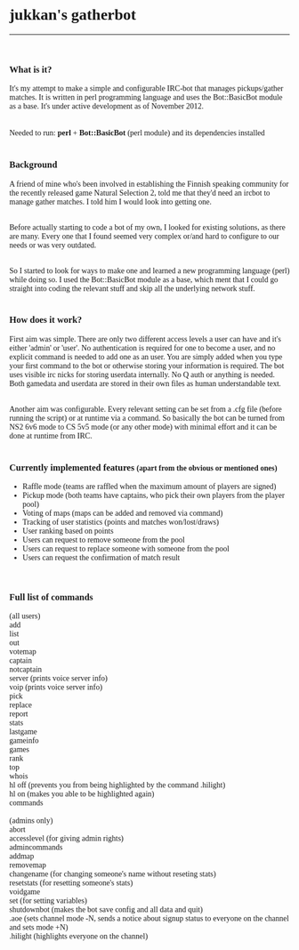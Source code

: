 <font face="Cambria">

<font face="Candara">   <h1>jukkan's gatherbot</h1>     </font>
<hr>
<br>
<font face="Candara">   <h3>What is it?</h3>    </font>
It's my attempt to make a simple and configurable IRC-bot that manages pickups/gather matches. It is written in perl programming language and uses the Bot::BasicBot module as a base. It's under active development as of November 2012. <br><br>

<br>
Needed to run: <b>perl</b> + <b>Bot::BasicBot</b> (perl module) and its dependencies installed
<br><br>

<font face="Candara">   <h3>Background</h3>     </font>
A friend of mine who's been involved in establishing the Finnish speaking community for the recently released game Natural Selection 2, told me that they'd need an ircbot to manage gather matches. I told him I would look into getting one.<br><br>

Before actually starting to code a bot of my own, I looked for existing solutions, as there are many. Every one that I found seemed very complex or/and hard to configure to our needs or was very outdated.<br><br>

So I started to look for ways to make one and learned a new programming language (perl) while doing so. I used the Bot::BasicBot module as a base, which ment that I could go straight into coding the relevant stuff and skip all the underlying network stuff.<br><br>


<font face="Candara">   <h3>How does it work?</h3>   </font>
First aim was simple. There are only two different access levels a user can have and it's either 'admin' or 'user'. No authentication is required for one to become a user, and no explicit command is needed to add one as an user. You are simply added when you type your first command to the bot or otherwise storing your information is required. The bot uses visible irc nicks for storing userdata internally. No Q auth or anything is needed. Both gamedata and userdata are stored in their own files as human understandable text.<br><br>

Another aim was configurable. Every relevant setting can be set from a .cfg file (before running the script) or at runtime via a command. So basically the bot can be turned from NS2 6v6 mode to CS 5v5 mode (or any other mode) with minimal effort and it can be done at runtime from IRC.<br><br>


<font face="Candara">   <h3>Currently implemented features <small>(apart from the obvious or mentioned ones)</small></h3>   </font>
<ul>
<li>Raffle mode (teams are raffled when the maximum amount of players are signed)</li>
<li>Pickup mode (both teams have captains, who pick their own players from the player pool)</li>
<li>Voting of maps (maps can be added and removed via command)</li>
<li>Tracking of user statistics (points and matches won/lost/draws)</li>
<li>User ranking based on points</li>
<li>Users can request to remove someone from the pool</li>
<li>Users can request to replace someone with someone from the pool</li>
<li>Users can request the confirmation of match result</li>
</ul><br>

<font face="Candara">   <h3>Full list of commands</h3>  </font>
(all users)<br>
add<br>
list<br>
out<br>
votemap<br>
captain<br>
notcaptain<br>
server (prints voice server info)<br>
voip (prints voice server info)<br>
pick<br>
replace<br>
report<br>
stats<br>
lastgame<br>
gameinfo<br>
games<br>
rank<br>
top<br>
whois<br>
hl off (prevents you from being highlighted by the command .hilight)<br>
hl on (makes you able to be highlighted again)<br>
commands<br>
<br>
(admins only)<br>
abort<br>
accesslevel (for giving admin rights)<br>
admincommands<br>
addmap<br>
removemap<br>
changename (for changing someone's name without reseting stats)<br>
resetstats (for resetting someone's stats)<br>
voidgame<br>
set (for setting variables)<br>
shutdownbot (makes the bot save config and all data and quit)<br>
.aoe (sets channel mode -N, sends a notice about signup status to everyone on the channel and sets mode +N)<br>
.hilight (highlights everyone on the channel)<br>

<br>
<br>
<br>
</font>
